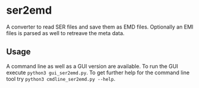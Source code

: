 # ser2emd

A converter to read SER files and save them as EMD files. Optionally an EMI files is parsed as well to retreave the meta data.

## Usage

A command line as well as a GUI version are available. To run the GUI execute `python3 gui_ser2emd.py`. To get further help for the command line tool try `python3 cmdline_ser2emd.py --help`.
